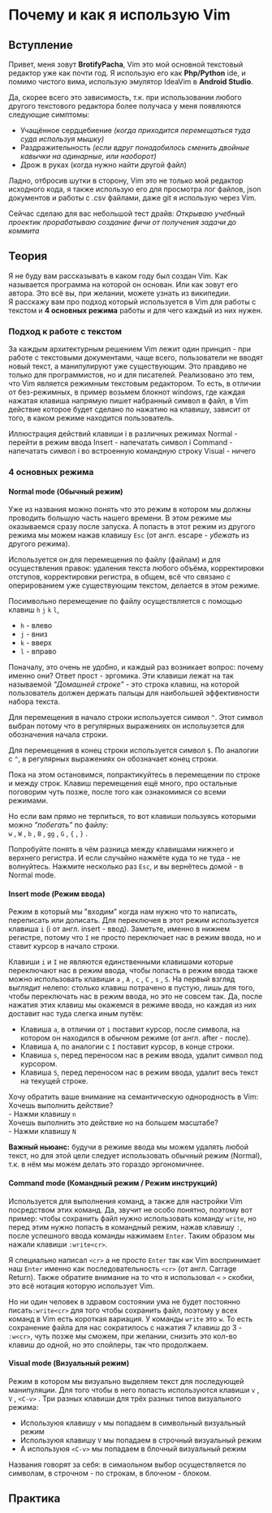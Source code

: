 # Почему и как я использую Vim

## Вступление

Привет, меня зовут **BrotifyPacha**, Vim это мой основной текстовый редактор уже
как почти год. Я использую его как **Php/Python** ide, и помимо чистого вима,
использую эмулятор IdeaVim в **Android Studio**.

Да, скорее всего это зависимость, т.к. при использовании любого другого
текстового редактора более получаса у меня появляются следующие симптомы:

* Учащённое сердцебиение _(когда приходится перемещаться туда суда используя
  мышку)_
* Раздражительность _(если вдруг понадобилось сменить двойные кавычки на
  одинарные, или наоборот)_
* Дрож в руках (когда нужно найти другой файл)

Ладно, отбросив шутки в сторону, Vim это не только мой редактор исходного кода,
я также использую его для просмотра лог файлов, json документов и
работы с .csv файлами, даже git я использую через Vim.

Сейчас сделаю для вас небольшой тест драйв: _Открываю учебный проектик прорабатываю
создание фичи от получения задачи до коммита_

## Теория

Я не буду вам рассказывать в каком году был создан Vim. Как называется
программа на которой он основан. Или как зовут его автора. Это всё вы, при
желании, можете узнать из википедии.  
Я расскажу вам про подход который используется в Vim для работы с текстом и **4
основных режима** работы и для чего каждый из них нужен.

### Подход к работе с текстом

За каждым архитектурным решением Vim лежит один принцип - при
работе с текстовыми документами, чаще всего, пользователи не вводят новый текст,
а манипулируют уже существующим. Это правдиво не только для
программистов, но и для писателей.
Реализовано это тем, что Vim является режимным
текстовым редактором. То есть, в отличии от без-режимных, в пример возьмем
блокнот windows, где каждая нажатая клавиша напрямую пишет набранный символ
в файл, в Vim действие которое будет сделано по нажатию на клавишу, зависит
от того, в каком режиме находится пользователь.

Иллюстрация действий клавиши i в различных режимах
Normal - перейти в режим ввода
Insert - напечатать символ i
Command - напечатать символ i во встроенную командную строку
Visual - ничего

### 4 основных режима

#### Normal mode (Обычный режим)

Уже из названия можно понять что это режим в
котором мы должны проводить большую часть нашего времени.  В этом режиме мы
оказываемся сразу после запуска. А попасть в этот режим из другого режима мы
можем нажав клавишу `Esc` (от англ. escape - *убежать* из другого режима).

Используется он для перемещения по файлу (файлам) и для осуществления правок:
удаления текста любого объёма, корректировки отступов, корректировки регистра,
в общем, всё что связано с оперированием уже существующим текстом,
делается в этом режиме.

Посимвольно перемещение по файлу осуществляется с помощью клавиш `h` `j` `k` `l`,

* `h` - влево
* `j` - вниз
* `k` - вверх
* `l` - вправо

Поначалу, это очень не удобно, и каждый раз возникает вопрос: почему именно они?
Ответ прост - эргомика. Эти клавиши лежат на так называемой *"Домашней строке"*
\- это строка клавиш, на которой пользователь должен держать пальцы для наибольшей
эффективности набора текста.

Для перемещения в начало строки используется символ `^`. Этот символ выбран потому
что в регулярных выражениях он испольузется для обозначения начала строки.

Для перемещения в конец строки используется символ `$`. По аналогии с `^`, в
регулярных выражениях он обозначает конец строки.

Пока на этом остановимся, попрактикуйтесь в перемещении по строке и между строк.
Клавиш перемещения ещё много, про остальные поговорим чуть позже, после того как
ознакомимся со всеми режимами.

Но если вам прямо не терпиться, то вот клавиши пользуясь которыми можно *"побегать"*
по файлу:  
`w` , `W` , `b` , `B` , `gg` , `G` , `{` , `}` .

Попробуйте понять в чём разница между клавишами нижнего и верхнего регистра.
И если случайно нажмёте куда то не туда - не волнуйтесь. Нажмите несколько раз `Esc`,
и вы вернётесь домой - в Normal mode.

#### Insert mode (Режим ввода)

Режим в который мы "входим" когда нам нужно что то написать, переписать или
дописать.  Для переключея в этот режим используется клавиша `i` (i от
англ. insert - ввод). Заметьте, именно в нижнем регистре, потому что
`I` не просто переключает нас в режим ввода, но и ставит курсор в начало
строки.

Клавиши `i` и `I` не являются единственными клавишами которые
переключают нас в режим ввода, чтобы попасть в режим ввода также можно
использовать клавиши `a` , `A` , `c` , `C` , `s` , `S`.
На первый взгляд выглядит нелепо: столько клавиш потрачено в пустую, лишь для
того, чтобы переключать нас в режим ввода, но это не совсем так. Да, после нажатия
этих клавиш мы окажемся в режиме ввода, но каждая из них доставит нас туда слегка
иным путём:

* Клавиша `a`, в отличии от `i` поставит курсор, после символа, на котором
он находился в обычном режиме (от англ. after - после).
* Клавиша `A`, по аналогии с `I` поставит курсор, в конце строки.
* Клавиша `s`, перед переносом нас в режим ввода, удалит символ под курсором.
* Клавиша `S`, перед переносом нас в режим ввода, удалит весь текст на текущей строке.

Хочу обратить ваше внимание на семантическую однородность в Vim:  
Хочешь выполнить действие?  
\- Нажми клавишу `n`  
Хочешь выполнить это действие но на большем масштабе?  
\- Нажми клавишу `N`

**Важный ньюанс:** будучи в режиме ввода мы можем удалять любой текст, но для
этой цели следует использовать
обычный режим (Normal), т.к. в нём мы можем делать это гораздо эргономичнее.

#### Command mode (Командный режим / Режим инструкций)

Используется для выполнения команд, а также для настройки Vim посредством этих
команд. Да, звучит не особо понятно, поэтому вот пример: чтобы сохранить файл
нужно использовать команду `write`, но перед этим нужно попасть в командный
режим, нажав клавишу `:`, после успешного ввода команды нажимаем `Enter`.
Таким образом мы нажали клавиши `:write<cr>`.

Я специально написал `<cr>` а не просто `Enter` так как Vim воспринимает наш
`Enter` именно как последовательность `<cr>` (от англ. Carrage Return).
Также обратите внимание на то что я использовал `<` `>` скобки, это всё нотация
которую использует Vim.

Но ни один человек в здравом состоянии ума не будет постоянно писать`:write<cr>`
для того чтобы сохранить файл, поэтому у всех команд в Vim есть короткая
вариация. У команды `write` это `w`. То есть сохранение файла для нас
сократилось с нажатия 7 клавиш до 3 - `:w<cr>`, чуть позже мы сможем, при
желании, снизить это кол-во клавиш до одной, но это спойлеры, так что
продолжаем.

#### Visual mode (Визуальный режим)

Режим в котором мы визуально выделяем текст для последующей манипуляции. Для
того чтобы в него попасть используются клавиши `v` , `V` , `<C-v>` .
Три разных клавиши для трёх разных типов визуального режима:

* Используюя клавишу `v` мы попадаем в символьный визуальный режим
* Используюя клавишу `V` мы попадаем в строчный визуальный режим
* А используюя `<C-v>` мы попадаем в блочный визуальный режим

Названия говорят за себя: в симаольном выбор осуществляется по символам,
в строчном - по строкам, в блочном - блоком.

## Практика
